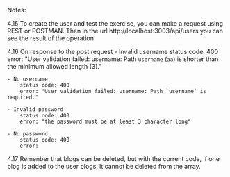 Notes:

4.15
    To create the user and test the exercise, you can make a request using REST or POSTMAN.
    Then in the url http://localhost:3003/api/users you can see the result of the operation

4.16
    On response to the post request
    - Invalid username
        status code: 400
        error: "User validation failed: username: Path `username` (`aa`) is shorter than the minimum allowed length (3)."

    - No username
        status code: 400
        error: "User validation failed: username: Path `username` is required."

    - Invalid password
        status code: 400
        error: "the password must be at least 3 character long"

    - No password
        status code: 400
        error: 

4.17
    Remenber that blogs can be deleted, but with the current code, if one blog is added to the user blogs, it cannot be deleted from the array.